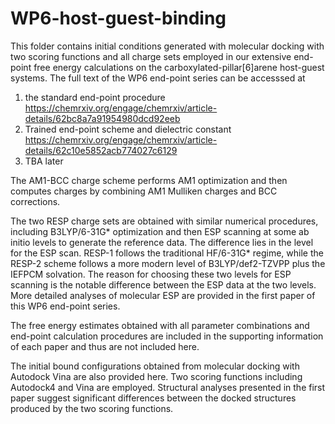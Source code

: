 # WP6-host-guest-binding
This folder contains initial conditions generated with molecular docking with two scoring functions and all charge sets employed in our extensive end-point free energy calculations on the carboxylated-pillar[6]arene host-guest systems. The full text of the WP6 end-point series can be accesssed at
1. the standard end-point procedure https://chemrxiv.org/engage/chemrxiv/article-details/62bc8a7a91954980dcd92eeb 
2. Trained end-point scheme and dielectric constant https://chemrxiv.org/engage/chemrxiv/article-details/62c10e5852acb774027c6129
3. TBA later


The AM1-BCC charge scheme performs AM1 optimization and then computes charges by combining AM1 Mulliken charges and BCC corrections. 

The two RESP charge sets are obtained with similar numerical procedures, including B3LYP/6-31G* optimization and then ESP scanning at some ab initio levels to generate the reference data. The difference lies in the level for the ESP scan. RESP-1 follows the traditional HF/6-31G* regime, while the RESP-2 scheme follows a more modern level of B3LYP/def2-TZVPP plus the IEFPCM solvation. The reason for choosing these two levels for ESP scanning is the notable difference between the ESP data at the two levels. More detailed analyses of molecular ESP are provided in the first paper of this WP6 end-point series.  

The free energy estimates obtained with all parameter combinations and end-point calculation procedures are included in the supporting information of each paper and thus are not included here. 

The initial bound configurations obtained from molecular docking with Autodock Vina are also provided here. Two scoring functions including Autodock4 and Vina are employed. Structural analyses presented in the first paper suggest significant differences between the docked structures produced by the two scoring functions. 


